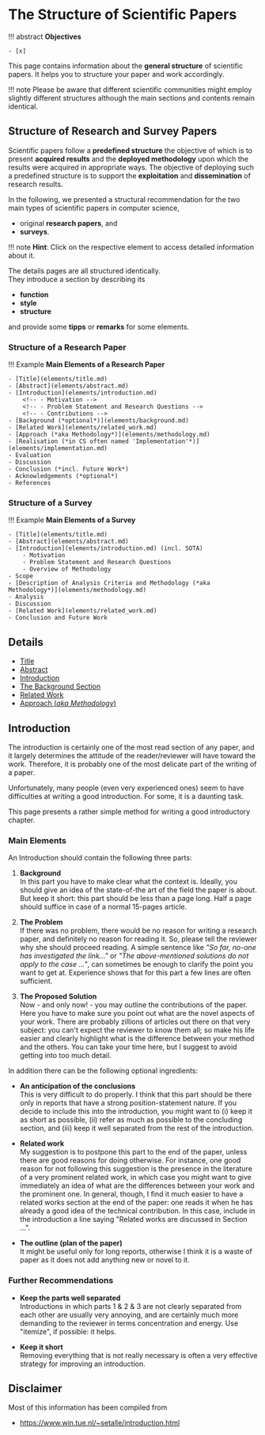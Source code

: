 # The Structure of Scientific Papers

!!! abstract
    **Objectives**

    - [x] 


This page contains information about the **general structure** of scientific papers. It helps you to structure your paper and work accordingly. 

!!! note
    Please be aware that different scientific communities might employ slightly different structures although the main sections and contents remain identical.

## Structure of Research and Survey Papers

Scientific papers follow a **predefined structure** the objective of which is to present **acquired results** and the **deployed methodology** upon which the results were acquired in appropriate ways. The objective of deploying such a predefined structure is to support the **exploitation** and **dissemination** of research results. 

In the following, we presented a structural recommendation for the two main types of scientific papers in computer science,

* original **research papers**, and
* **surveys**.

!!! note
    **Hint**: Click on the respective element to access detailed information about it. 

The details pages are all structured identically.  
They introduce a section by describing its

* **function**
* **style**
* **structure**

and provide some **tipps** or **remarks** for some elements.

<!-- The following fields contain a list of the main elements separated by the different types of scientific papers (for this course, we distinguish between the two main types of papers in CS – original research paper and surveys).  -->

### Structure of a Research Paper

!!! Example
    **Main Elements of a Research Paper**

    - [Title](elements/title.md)
    - [Abstract](elements/abstract.md)
    - [Introduction](elements/introduction.md)
        <!-- - Motivation -->
        <!-- - Problem Statement and Research Questions -->
        <!-- - Contributions -->
    - [Background (*optional*)](elements/background.md)
    - [Related Work](elements/related_work.md) 
    - [Approach (*aka Methodology*)](elements/methodology.md)
    - [Realisation (*in CS often named 'Implementation'*)](elements/implementation.md)
    - Evaluation
    - Discussion
    - Conclusion (*incl. Future Work*)
    - Acknowledgements (*optional*)
    - References



### Structure of a Survey

!!! Example
    **Main Elements of a Survey**

    - [Title](elements/title.md)
    - [Abstract](elements/abstract.md)
    - [Introduction](elements/introduction.md) (incl. SOTA)
        - Motivation
        - Problem Statement and Research Questions
        - Overview of Methodology
    - Scope
    - [Description of Analysis Criteria and Methodology (*aka Methodology*)](elements/methodology.md)
    - Analysis
    - Discussion
    - [Related Work](elements/related_work.md)
    - Conclusion and Future Work





## Details

* [Title](elements/title.md)
* [Abstract](elements/abstract.md)
* [Introduction](elements/introduction.md)
* [The Background Section](elements/background.md)
* [Related Work](elements/related_work.md)
* [Approach (*aka Methodology*)](elements/methodology.md)











## Introduction
The introduction is certainly one of the most read section of any paper, and it largely determines the attitude of the reader/reviewer will have toward the work. 
Therefore, it is probably one of the most delicate part of the writing of a paper.

Unfortunately, many people (even very experienced ones) seem to have difficulties at writing a good introduction. For some, it is a daunting task.

This page presents a rather simple method for writing a good introductory chapter. 
<!-- Actually, the core of this method was taught to me many years ago by Krzysztof Apt. At that time, it surprised me in its simplicity and efficiency. In ten years, I have been happily applying it to all introductions I have written. -->


### Main Elements

An Introduction should contain the following three parts:

1. **Background**  
    In this part you have to make clear what the context is. Ideally, you should give an idea of the state-of-the art of the field the paper is about. But keep it short: this part should be less than a page long. Half a page should suffice in case of a normal 15-pages article.

2. **The Problem**  
    If there was no problem, there would be no reason for writing a research paper, and definitely no reason for reading it. So, please tell the reviewer why she should proceed reading. A simple sentence like *"So far, no-one has investigated the link..."* or *"The above-mentioned solutions do not apply to the case ..."*, can sometimes be enough to clarify the point you want to get at. Experience shows that for this part a few lines are often sufficient.

3. **The Proposed Solution**  
    Now - and only now! - you may outline the contributions of the paper. Here you have to make sure you point out what are the novel aspects of your work. There are probably zillions of articles out there on that very subject: you can't expect the reviewer to know them all; so make his life easier and clearly highlight what is the difference between your method and the others. You can take your time here, but I suggest to avoid getting into too much detail.

In addition there can be the following optional ingredients:

- **An anticipation of the conclusions**  
    This is very difficult to do properly. I think that this part should be there only in reports that have a strong position-statement nature. If you decide to include this into the introduction, you might want to (i) keep it as short as possible, (ii) refer as much as possible to the concluding section, and (iii) keep it well separated from the rest of the introduction.

- **Related work**  
    My suggestion is to postpone this part to the end of the paper, unless there are good reasons for doing otherwise. For instance, one good reason for not following this suggestion is the presence in the literature of a very prominent related work, in which case you might want to give immediately an idea of what are the differences between your work and the prominent one. In general, though, I find it much easier to have a related works section at the end of the paper: one reads it when he has already a good idea of the technical contribution. In this case, include in the introduction a line saying "Related works are discussed in Section ...".

- **The outline (plan of the paper)**  
    It might be useful only for long reports, otherwise I think it is a waste of paper as it does not add anything new or novel to it.

### Further Recommendations

<!-- Two Extra Tips -->

- **Keep the parts well separated**  
    Introductions in which parts 1 & 2 & 3 are not clearly separated from each other are usually very annoying, and are certainly much more demanding to the reviewer in terms concentration and energy. Use "itemize", if possible: it helps.

- **Keep it short**  
    Removing everything that is not really necessary is often a very effective strategy for improving an introduction.



## Disclaimer

Most of this information has been compiled from  

- <https://www.win.tue.nl/~setalle/introduction.html> 